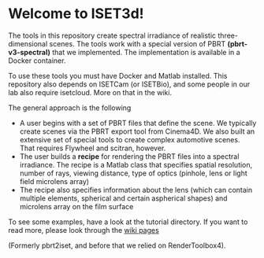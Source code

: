# Welcome to ISET3d!

The tools in this repository create spectral irradiance of realistic three-dimensional scenes. The tools work with a special version of PBRT **(pbrt-v3-spectral)** that we implemented.  The implementation is available in a Docker container.

To use these tools you must have Docker and Matlab installed. This repository also depends on ISETCam (or ISETBio), and some people in our lab also require isetcloud.  More on that in the wiki.

The general approach is the following

* A user begins with a set of PBRT files that define the scene.  We typically create scenes via the PBRT export tool from Cinema4D.  We also built an extensive set of special tools to create complex automotive scenes.  That requires Flywheel and scitran, however.
* The user  builds a **recipe** for rendering the PBRT files into a spectral irradiance.  The recipe is a Matlab class that specifies spatial resolution, number of rays, viewing distance, type of optics (pinhole, lens or light field microlens array)
* The recipe also specifies information about the lens (which can contain multiple elements, spherical and certain aspherical shapes) and microlens array on the film surface

To see some examples, have a look at the tutorial directory.  If you want to read more, please look through the [wiki pages](https://github.com/ISET/iset3d/wiki)

(Formerly pbrt2iset, and before that we relied on RenderToolbox4). 


